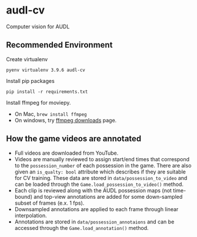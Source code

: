 # audl-cv

Computer vision for AUDL

## Recommended Environment

Create virtualenv
```
pyenv virtualenv 3.9.6 audl-cv
```

Install pip packages
```
pip install -r requirements.txt
```

Install ffmpeg for moviepy. 
- On Mac, `brew install ffmpeg`
- On windows, try [ffmpeg downloads](https://ffmpeg.org/download.html) page.

## How the game videos are annotated
- Full videos are downloaded from YouTube.
- Videos are manually reviewed to assign start/end times that correspond to the `possession_number` of each possession in the game. There are also given an `is_qualty: bool` attribute which describes if they are suitable for CV training. These data are stored in `data/possession_to_video` and can be loaded through the `Game.load_possession_to_video()` method.
- Each clip is reviewed along with the AUDL possession maps (not time-bound) and top-view annotations are added for some down-sampled subset of frames (e.x. 1 fps). 
- Downsampled annotations are applied to each frame through linear interpolation.
- Annotations are stored in `data/possession_annotaions` and can be accessed through the `Game.load_annotation()` method.
